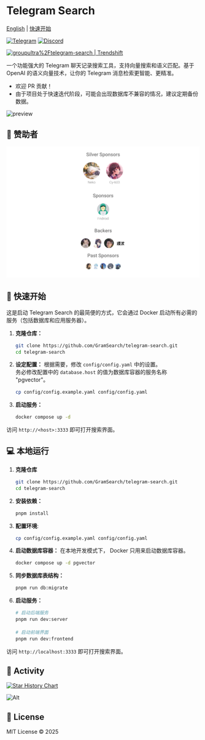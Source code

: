 # Telegram Search

[English](./README_EN.md) | [快速开始](./getting-started.md)

[![Telegram](https://img.shields.io/badge/Telegram-2CA5E0?style=for-the-badge&logo=telegram&logoColor=white)](https://t.me/+Gs3SH2qAPeFhYmU9)
[![Discord](https://dcbadge.limes.pink/api/server/NzYsmJSgCT)](https://discord.gg/NzYsmJSgCT)

<a href="https://trendshift.io/repositories/13868" target="_blank"><img src="https://trendshift.io/api/badge/repositories/13868" alt="groupultra%2Ftelegram-search | Trendshift" style="width: 250px; height: 55px;" width="250" height="55"/></a>

一个功能强大的 Telegram 聊天记录搜索工具，支持向量搜索和语义匹配。基于 OpenAI 的语义向量技术，让你的 Telegram 消息检索更智能、更精准。

- 欢迎 PR 贡献！
- 由于项目处于快速迭代阶段，可能会出现数据库不兼容的情况，建议定期备份数据。

![preview](./docs/assets/preview.png)

## 💖 赞助者

![Sponsors](https://github.com/luoling8192/luoling8192/raw/master/sponsorkit/sponsors.svg)

## 🚀 快速开始

这是启动 Telegram Search 的最简便的方式，它会通过 Docker 启动所有必需的服务（包括数据库和应用服务器）。

1.  **克隆仓库：**

    ```bash
    git clone https://github.com/GramSearch/telegram-search.git
    cd telegram-search
    ```

2.  **设定配置：**
    根据需要，修改 `config/config.yaml` 中的设置。\
    务必修改配置中的 `database.host` 的值为数据库容器的服务名称 "pgvector"。
    ```bash
    cp config/config.example.yaml config/config.yaml
    ```

3.  **启动服务：**

    ```bash
    docker compose up -d
    ```

访问 `http://<host>:3333` 即可打开搜索界面。

## 💻 本地运行

1.  **克隆仓库**

    ```bash
    git clone https://github.com/GramSearch/telegram-search.git
    cd telegram-search
    ```

2.  **安装依赖：**

    ```bash
    pnpm install
    ```

3.  **配置环境**:

    ```bash
    cp config/config.example.yaml config/config.yaml
    ```

4.  **启动数据库容器：**
    在本地开发模式下， Docker 只用来启动数据库容器。

    ```bash
    docker compose up -d pgvector
    ```

5.  **同步数据库表结构：**

    ```bash
    pnpm run db:migrate
    ```

6.  **启动服务：**

    ```bash
    # 启动后端服务
    pnpm run dev:server

    # 启动前端界面
    pnpm run dev:frontend
    ```

访问 `http://localhost:3333` 即可打开搜索界面。

## 🚀 Activity

[![Star History Chart](https://api.star-history.com/svg?repos=luoling8192/telegram-search&type=Date)](https://star-history.com/#luoling8192/telegram-search&Date)

![Alt](https://repobeats.axiom.co/api/embed/c0fe5f057a33ce830a632c6ae421433f50e9083f.svg "Repobeats analytics image")

## 📝 License

MIT License © 2025
